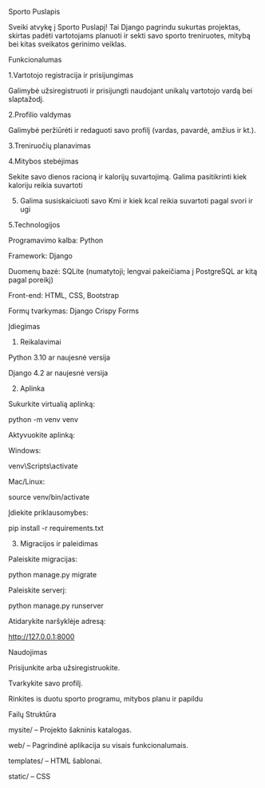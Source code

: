 Sporto Puslapis

Sveiki atvykę į Sporto Puslapį! Tai Django pagrindu sukurtas projektas, skirtas padėti vartotojams planuoti ir sekti savo sporto treniruotes, mitybą bei kitas sveikatos gerinimo veiklas.

Funkcionalumas

1.Vartotojo registracija ir prisijungimas

Galimybė užsiregistruoti ir prisijungti naudojant unikalų vartotojo vardą bei slaptažodį.

2.Profilio valdymas

Galimybė peržiūrėti ir redaguoti savo profilį (vardas, pavardė, amžius ir kt.).

3.Treniruočių planavimas

4.Mitybos stebėjimas

Sekite savo dienos racioną ir kalorijų suvartojimą.
Galima pasitikrinti kiek kaloriju reikia suvartoti

5. Galima susiskaiciuoti savo Kmi ir kiek kcal reikia suvartoti pagal svori ir ugi


5.Technologijos

Programavimo kalba: Python

Framework: Django

Duomenų bazė: SQLite (numatytoji; lengvai pakeičiama į PostgreSQL ar kitą pagal poreikį)

Front-end: HTML, CSS, Bootstrap

Formų tvarkymas: Django Crispy Forms

Įdiegimas

1. Reikalavimai

Python 3.10 ar naujesnė versija

Django 4.2 ar naujesnė versija

2. Aplinka

Sukurkite virtualią aplinką:

python -m venv venv

Aktyvuokite aplinką:

Windows:

venv\Scripts\activate

Mac/Linux:

source venv/bin/activate

Įdiekite priklausomybes:

pip install -r requirements.txt

3. Migracijos ir paleidimas

Paleiskite migracijas:

python manage.py migrate

Paleiskite serverį:

python manage.py runserver

Atidarykite naršyklėje adresą:

http://127.0.0.1:8000

Naudojimas

Prisijunkite arba užsiregistruokite.

Tvarkykite savo profilį.

Rinkites is duotu sporto programu, mitybos planu ir papildu

Failų Struktūra

mysite/ – Projekto šakninis katalogas.

web/ – Pagrindinė aplikacija su visais funkcionalumais.

templates/ – HTML šablonai.

static/ – CSS


